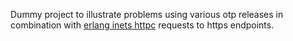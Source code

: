Dummy project to illustrate problems using various
otp releases in combination with
[erlang inets httpc](http://erlang.org/doc/apps/inets/http_client.html)
requests to https endpoints.
